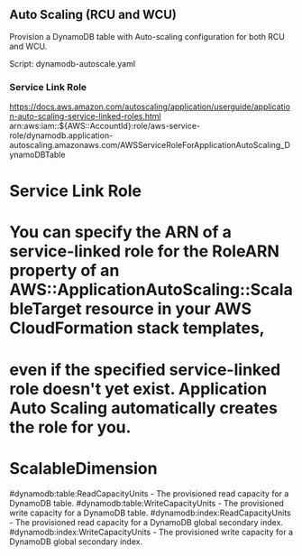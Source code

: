 

## Auto Scaling (RCU and WCU)

Provision a DynamoDB table with Auto-scaling configuration for both RCU and WCU.

Script: dynamodb-autoscale.yaml


### Service Link Role
https://docs.aws.amazon.com/autoscaling/application/userguide/application-auto-scaling-service-linked-roles.html
arn:aws:iam::${AWS::AccountId}:role/aws-service-role/dynamodb.application-autoscaling.amazonaws.com/AWSServiceRoleForApplicationAutoScaling_DynamoDBTable






# Service Link Role
# You can specify the ARN of a service-linked role for the RoleARN property of an AWS::ApplicationAutoScaling::ScalableTarget resource in your AWS CloudFormation stack templates, 
# even if the specified service-linked role doesn't yet exist. Application Auto Scaling automatically creates the role for you.

# ScalableDimension
#dynamodb:table:ReadCapacityUnits - The provisioned read capacity for a DynamoDB table.
#dynamodb:table:WriteCapacityUnits - The provisioned write capacity for a DynamoDB table.
#dynamodb:index:ReadCapacityUnits - The provisioned read capacity for a DynamoDB global secondary index.
#dynamodb:index:WriteCapacityUnits - The provisioned write capacity for a DynamoDB global secondary index.